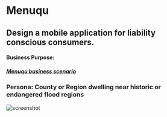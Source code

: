 # Menuqu

## Design a mobile application for liability conscious consumers. 

#### Business Purpose: 
##### [Menuqu business scenario](https://docs.google.com/document/d/13jNWOHsXKtuwfdZQyX_y4RXMnfrsfj6BTEyxEFbluJM/edit?usp=sharing)
### Persona: County or Region dwelling near historic or endangered flood regions  

![screenshot](images/pixabay_wave.jpg)
